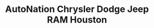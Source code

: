 ---
title: "AutoNation Chrysler Dodge Jeep RAM Houston"
url: /houston/autonation-chrysler-dodge-jeep-ram-houston/
shop: car
---
